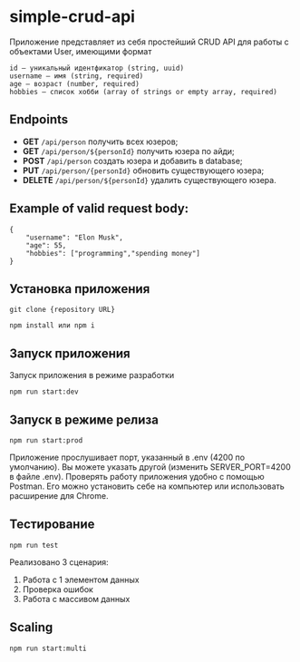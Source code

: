# simple-crud-api

Приложение представляет из себя простейший CRUD API для работы с объектами User, имеющими формат

```
id — уникальный идентфикатор (string, uuid)
username — имя (string, required)
age — возраст (number, required)
hobbies — список хобби (array of strings or empty array, required)
```

## Endpoints

- **GET** `/api/person` получить всех юзеров;
- **GET** `/api/person/${personId}` получить юзера по айди;
- **POST** `/api/person` создать юзера и добавить в database;
- **PUT** `/api/person/{personId}` обновить существующего юзера;
- **DELETE** `/api/person/${personId}` удалить существующего юзера.

## Example of valid request body:
```
{
    "username": "Elon Musk",
    "age": 55,
    "hobbies": ["programming","spending money"]
}
```
## Установка приложения

```
git clone {repository URL}
```

```
npm install или npm i
```

## Запуск приложения

Запуск приложения в режиме разработки

```
npm run start:dev
```
## Запуск в режиме релиза

```
npm run start:prod
```
Приложение прослушивает порт, указанный в .env (4200 по умолчанию). Вы можете указать другой (изменить SERVER_PORT=4200 в файле .env). 
Проверять работу приложения удобно с помощью Postman. Его можно установить себе на компьютер или использовать расширение для Chrome.

## Тестирование
```
npm run test
```

Реализовано 3 сценария: 
1. Работа с 1 элементом данных
2. Проверка ошибок
3. Работа с массивом данных

## Scaling
```
npm run start:multi
```
